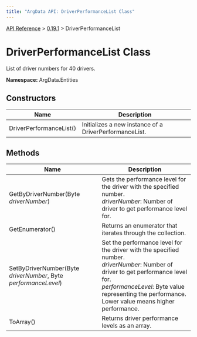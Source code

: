 ```yaml
---
title: "ArgData API: DriverPerformanceList Class"
---
```


[API Reference](/argdata/api) &gt; [0.19.1](/argdata/api/0.19.1) &gt; DriverPerformanceList

# DriverPerformanceList Class

List of driver numbers for 40 drivers.

**Namespace:** ArgData.Entities

## Constructors

<table class="table table-bordered table-striped ">
<thead>
  <tr>
    <th>Name</th>
    <th>Description</th>
  </tr>
</thead>
<tbody>
  <tr>
    <td>DriverPerformanceList()</td>
    <td>Initializes a new instance of a DriverPerformanceList.</td>
  </tr>
</tbody>
</table>


## Methods

<table class="table table-bordered table-striped ">
<thead>
  <tr>
    <th>Name</th>
    <th>Description</th>
  </tr>
</thead>
<tbody>
  <tr>
    <td>GetByDriverNumber(Byte <em>driverNumber</em>)</td>
    <td>Gets the performance level for the driver with the specified number.<br /><em>driverNumber</em>: Number of driver to get performance level for.<br /></td>
  </tr>
  <tr>
    <td>GetEnumerator()</td>
    <td>Returns an enumerator that iterates through the collection.</td>
  </tr>
  <tr>
    <td>SetByDriverNumber(Byte <em>driverNumber</em>, Byte <em>performanceLevel</em>)</td>
    <td>Set the performance level for the driver with the specified number.<br /><em>driverNumber</em>: Number of driver to get performance level for.<br /><em>performanceLevel</em>: Byte value representing the performance. Lower value means higher performance.<br /></td>
  </tr>
  <tr>
    <td>ToArray()</td>
    <td>Returns driver performance levels as an array.</td>
  </tr>
</tbody>
</table>


